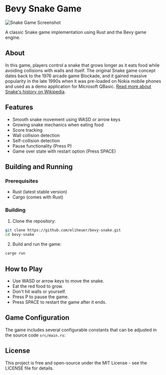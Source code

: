 # Bevy Snake Game

![Snake Game Screenshot](documentation/Screenshot-2025-01-10.png)

A classic Snake game implementation using Rust and the Bevy game engine.

## About

In this game, players control a snake that grows longer as it eats food while avoiding collisions with walls and itself. The original Snake game concept dates back to the 1976 arcade game Blockade, and it gained massive popularity in the late 1990s when it was pre-loaded on Nokia mobile phones and used as a demo application for Microsoft QBasic. [Read more about Snake's history on Wikipedia](https://en.wikipedia.org/wiki/Snake_(video_game)).

## Features

- Smooth snake movement using WASD or arrow keys
- Growing snake mechanics when eating food
- Score tracking
- Wall collision detection
- Self-collision detection
- Pause functionality (Press P)
- Game over state with restart option (Press SPACE)

## Building and Running

### Prerequisites

- Rust (latest stable version)
- Cargo (comes with Rust)

### Building

1. Clone the repository:

```bash
git clone https://github.com/eliheuer/bevy-snake.git
cd bevy-snake
```

2. Build and run the game:

```bash
cargo run
```

## How to Play

- Use WASD or arrow keys to move the snake.
- Eat the red food to grow.
- Don't hit walls or yourself.
- Press P to pause the game.
- Press SPACE to restart the game after it ends.

## Game Configuration

The game includes several configurable constants that can be adjusted in the source code `src/main.rs`:

## License

This project is free and open-source under the MIT License - see the LICENSE file for details.